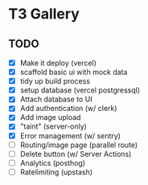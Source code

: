 # T3 Gallery

## TODO

- [x] Make it deploy (vercel)
- [x] scaffold basic ui with mock data
- [x] tidy up build process
- [x] setup database (vercel postgressql)
- [x] Attach database to UI
- [x] Add authentication (w/ clerk)
- [x] Add image upload
- [x] "taint" (server-only)
- [x] Error management (w/ sentry)
- [ ] Routing/image page (parallel route)
- [ ] Delete button (w/ Server Actions)
- [ ] Analytics (posthog)
- [ ] Ratelimiting (upstash)
